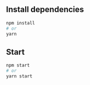 ## Install dependencies

```bash
npm install
# or
yarn 
```
## Start
```bash 
npm start
# or 
yarn start

